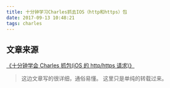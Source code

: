 ```yaml
---
title: 十分钟学习Charles抓去IOS（http和https）包
date: 2017-09-13 10:48:21
tags: charles
---
```


## 文章来源

[《十分钟学会 Charles 抓包(iOS 的 http/https 请求)》](http://www.jianshu.com/p/5539599c7a25)

> 这边文章写的很详细，通俗易懂。 这里只是单纯的转载过来。
